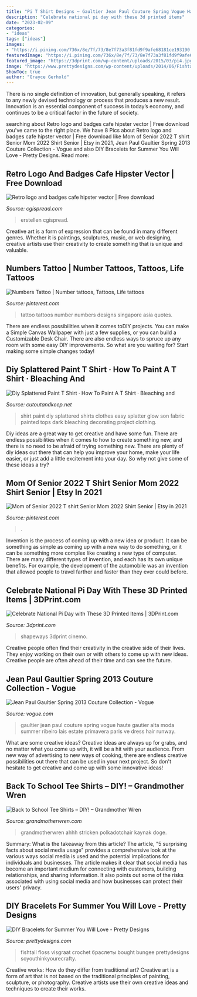 ```yaml
---
title: "Pi T Shirt Designs ~ Gaultier Jean Paul Couture Spring Vogue Haute Gautier Alta Moda Summer Ribeiro Lais Estate Primavera Paris Ve Dress Hair Runway"
description: "Celebrate national pi day with these 3d printed items"
date: "2023-02-09"
categories:
- "ideas"
tags: ["ideas"]
images:
- "https://i.pinimg.com/736x/8e/7f/73/8e7f73a3f81fd9f9afe68181ce193190.jpg"
featuredImage: "https://i.pinimg.com/736x/8e/7f/73/8e7f73a3f81fd9f9afe68181ce193190.jpg"
featured_image: "https://3dprint.com/wp-content/uploads/2015/03/pi4.jpg"
image: "https://www.prettydesigns.com/wp-content/uploads/2014/06/Fishtail-Bracelet.jpg"
ShowToc: true
author: "Grayce Gerhold"
---
```



There is no single definition of innovation, but generally speaking, it refers to any newly devised technology or process that produces a new result. Innovation is an essential component of success in today’s economy, and continues to be a critical factor in the future of society.

	

		
searching about Retro logo and badges cafe hipster vector | Free download you've came to the right place. We have 8 Pics about Retro logo and badges cafe hipster vector | Free download like Mom of Senior 2022 T shirt Senior Mom 2022 Shirt Senior | Etsy in 2021, Jean Paul Gaultier Spring 2013 Couture Collection - Vogue and also DIY Bracelets for Summer You Will Love - Pretty Designs. Read more:
		
    
## Retro Logo And Badges Cafe Hipster Vector | Free Download

<img loading=lazy src="https://cgispread.com/wp-content/uploads/2015/10/Retro-logo-and-badges-hipster-vector-918x1030.jpg" onerror="this.onerror=null;this.src='https://tse2.mm.bing.net/th?id=OIP.GKlfCuSmFE4CQBhgoGX5UAHaIT&amp;pid=15.1';" alt="Retro logo and badges cafe hipster vector | Free download">

_Source: cgispread.com_

>erstellen cgispread. 

	

Creative art is a form of expression that can be found in many different genres. Whether it is paintings, sculptures, music, or web designing, creative artists use their creativity to create something that is unique and valuable.

    
## Numbers Tattoo | Number Tattoos, Tattoos, Life Tattoos

<img loading=lazy src="https://i.pinimg.com/736x/a8/b7/de/a8b7decfda038ff83819008fe146534e--number-tattoos-numbers.jpg" onerror="this.onerror=null;this.src='https://tse1.mm.bing.net/th?id=OIP.fsKI-pyC1IHuw3RHWipaVgHaJ4&amp;pid=15.1';" alt="Numbers Tattoo | Number tattoos, Tattoos, Life tattoos">

_Source: pinterest.com_

>tattoo tattoos number numbers designs singapore asia quotes. 

	

There are endless possibilities when it comes toDIY projects. You can make a Simple Canvas Wallpaper with just a few supplies, or you can build a Customizable Desk Chair. There are also endless ways to spruce up any room with some easy DIY improvements. So what are you waiting for? Start making some simple changes today!

    
## Diy Splattered Paint T Shirt · How To Paint A T Shirt · Bleaching And

<img loading=lazy src="http://images.coplusk.net/project_images/123826/image/Finished_Product2.jpg" onerror="this.onerror=null;this.src='https://tse1.mm.bing.net/th?id=OIP.aCjpNj6-rZF5fHismD0lXQHaKv&amp;pid=15.1';" alt="Diy Splattered Paint T Shirt · How To Paint A T Shirt · Bleaching and">

_Source: cutoutandkeep.net_

>shirt paint diy splattered shirts clothes easy splatter glow son fabric painted tops dark bleaching decorating project clothing. 

	

Diy ideas are a great way to get creative and have some fun. There are endless possibilities when it comes to how to create something new, and there is no need to be afraid of trying something new. There are plenty of diy ideas out there that can help you improve your home, make your life easier, or just add a little excitement into your day. So why not give some of these ideas a try?

    
## Mom Of Senior 2022 T Shirt Senior Mom 2022 Shirt Senior | Etsy In 2021

<img loading=lazy src="https://i.pinimg.com/736x/8e/7f/73/8e7f73a3f81fd9f9afe68181ce193190.jpg" onerror="this.onerror=null;this.src='https://tse4.mm.bing.net/th?id=OIP.4nY0_69xsugJugF52EKRRAHaJ3&amp;pid=15.1';" alt="Mom of Senior 2022 T shirt Senior Mom 2022 Shirt Senior | Etsy in 2021">

_Source: pinterest.com_

>. 

	

Invention is the process of coming up with a new idea or product. It can be something as simple as coming up with a new way to do something, or it can be something more complex like creating a new type of computer. There are many different types of invention, and each has its own unique benefits. For example, the development of the automobile was an invention that allowed people to travel farther and faster than they ever could before.

    
## Celebrate National Pi Day With These 3D Printed Items | 3DPrint.com

<img loading=lazy src="https://3dprint.com/wp-content/uploads/2015/03/pi4.jpg" onerror="this.onerror=null;this.src='https://tse1.mm.bing.net/th?id=OIP.DZSMEFtvMs2kbqVH5aQ6bQHaFg&amp;pid=15.1';" alt="Celebrate National Pi Day with These 3D Printed Items | 3DPrint.com">

_Source: 3dprint.com_

>shapeways 3dprint cinemo. 

	

Creative people often find their creativity in the creative side of their lives. They enjoy working on their own or with others to come up with new ideas. Creative people are often ahead of their time and can see the future.

    
## Jean Paul Gaultier Spring 2013 Couture Collection - Vogue

<img loading=lazy src="http://assets.vogue.com/photos/55c6510808298d8be21a4fe2/master/pass/0023_YVL_9006.1366x2048.JPG" onerror="this.onerror=null;this.src='https://tse1.mm.bing.net/th?id=OIP.FNgQ2j7uBRh5VtYIeSYWkwHaLG&amp;pid=15.1';" alt="Jean Paul Gaultier Spring 2013 Couture Collection - Vogue">

_Source: vogue.com_

>gaultier jean paul couture spring vogue haute gautier alta moda summer ribeiro lais estate primavera paris ve dress hair runway. 

	

What are some creative ideas?
Creative ideas are always up for grabs, and no matter what you come up with, it will be a hit with your audience. From new way of advertising to new ways of cooking, there are endless creative possibilities out there that can be used in your next project. So don't hesitate to get creative and come up with some innovative ideas!

    
## Back To School Tee Shirts – DIY! – Grandmother Wren

<img loading=lazy src="https://grandmotherwren.com/wp-content/uploads/2013/08/diy-t-shirt-ideas.jpg" onerror="this.onerror=null;this.src='https://tse4.mm.bing.net/th?id=OIP.bz9w9ic2ToNln0JgxjH4FwHaKl&amp;pid=15.1';" alt="Back to School Tee Shirts – DIY! – Grandmother Wren">

_Source: grandmotherwren.com_

>grandmotherwren ahhh stricken polkadotchair kaynak doge. 

	

Summary: What is the takeaway from this article?
The article, "5 surprising facts about social media usage" provides a comprehensive look at the various ways social media is used and the potential implications for individuals and businesses. The article makes it clear that social media has become an important medium for connecting with customers, building relationships, and sharing information. It also points out some of the risks associated with using social media and how businesses can protect their users' privacy.

    
## DIY Bracelets For Summer You Will Love - Pretty Designs

<img loading=lazy src="https://www.prettydesigns.com/wp-content/uploads/2014/06/Fishtail-Bracelet.jpg" onerror="this.onerror=null;this.src='https://tse4.mm.bing.net/th?id=OIP.sAzVKsLMemSpJ1oDZDO1FQHaKQ&amp;pid=15.1';" alt="DIY Bracelets for Summer You Will Love - Pretty Designs">

_Source: prettydesigns.com_

>fishtail floss visgraat crochet браслеты bought bungee prettydesigns soyouthinkyourecrafty. 

	

Creative works: How do they differ from traditional art?
Creative art is a form of art that is not based on the traditional principles of painting, sculpture, or photography. Creative artists use their own creative ideas and techniques to create their works.

